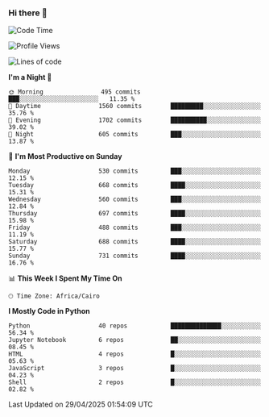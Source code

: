 ### Hi there 👋

<!--
**AMR-KELEG/AMR-KELEG** is a ✨ _special_ ✨ repository because its `README.md` (this file) appears on your GitHub profile.

Here are some ideas to get you started:

- 🔭 I’m currently working on ...
- 🌱 I’m currently learning ...
- 👯 I’m looking to collaborate on ...
- 🤔 I’m looking for help with ...
- 💬 Ask me about ...
- 📫 How to reach me: ...
- 😄 Pronouns: ...
- ⚡ Fun fact: ...
-->

<!--START_SECTION:waka-->
![Code Time](http://img.shields.io/badge/Code%20Time-0%20secs-blue)

![Profile Views](http://img.shields.io/badge/Profile%20Views-0-blue)

![Lines of code](https://img.shields.io/badge/From%20Hello%20World%20I%27ve%20Written-25.7%20million%20lines%20of%20code-blue)

**I'm a Night 🦉** 

```text
🌞 Morning                495 commits         ███░░░░░░░░░░░░░░░░░░░░░░   11.35 % 
🌆 Daytime                1560 commits        █████████░░░░░░░░░░░░░░░░   35.76 % 
🌃 Evening                1702 commits        ██████████░░░░░░░░░░░░░░░   39.02 % 
🌙 Night                  605 commits         ███░░░░░░░░░░░░░░░░░░░░░░   13.87 % 
```
📅 **I'm Most Productive on Sunday** 

```text
Monday                   530 commits         ███░░░░░░░░░░░░░░░░░░░░░░   12.15 % 
Tuesday                  668 commits         ████░░░░░░░░░░░░░░░░░░░░░   15.31 % 
Wednesday                560 commits         ███░░░░░░░░░░░░░░░░░░░░░░   12.84 % 
Thursday                 697 commits         ████░░░░░░░░░░░░░░░░░░░░░   15.98 % 
Friday                   488 commits         ███░░░░░░░░░░░░░░░░░░░░░░   11.19 % 
Saturday                 688 commits         ████░░░░░░░░░░░░░░░░░░░░░   15.77 % 
Sunday                   731 commits         ████░░░░░░░░░░░░░░░░░░░░░   16.76 % 
```


📊 **This Week I Spent My Time On** 

```text
🕑︎ Time Zone: Africa/Cairo
```

**I Mostly Code in Python** 

```text
Python                   40 repos            ██████████████░░░░░░░░░░░   56.34 % 
Jupyter Notebook         6 repos             ██░░░░░░░░░░░░░░░░░░░░░░░   08.45 % 
HTML                     4 repos             █░░░░░░░░░░░░░░░░░░░░░░░░   05.63 % 
JavaScript               3 repos             █░░░░░░░░░░░░░░░░░░░░░░░░   04.23 % 
Shell                    2 repos             █░░░░░░░░░░░░░░░░░░░░░░░░   02.82 % 
```




 Last Updated on 29/04/2025 01:54:09 UTC
<!--END_SECTION:waka-->
